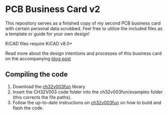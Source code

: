 # PCB Business Card v2
This repository serves as a finished copy of my second PCB business card with certain personal data scrubbed. Feel free to utilize the included files as a template or guide for your own design!

KiCAD files require KiCAD v8.0+

Read more about the design intentions and processes of this business card on the accompanying [blog post](https://www.laplacier.com/pcb-business-card)

## Compiling the code
1. Download the [ch32v003fun](https://github.com/cnlohr/ch32v003fun) library
2. Insert the CH32V003 code folder into the ch32v003fun/examples folder (this corrects the file paths).
3. Follow the up-to-date instructions on [ch32v003fun](https://github.com/cnlohr/ch32v003fun) on how to build and flash the code.
